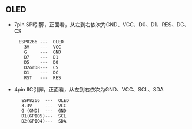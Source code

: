 ## OLED

- 7pin SPI引脚，正面看，从左到右依次为GND、VCC、D0、D1、RES、DC、CS
```
     ESP8266 ---  OLED
       3V    ---  VCC
       G     ---  GND
       D7    ---  D1
       D5    ---  D0
       D2orD8---  CS
       D1    ---  DC
       RST   ---  RES
 ```

 - 4pin IIC引脚，正面看，从左到右依次为GND、VCC、SCL、SDA
 ```
       ESP8266  ---  OLED
       3.3V     ---  VCC
       G (GND)  ---  GND
       D1(GPIO5)---  SCL
       D2(GPIO4)---  SDA
```